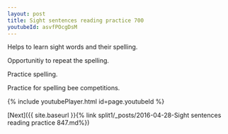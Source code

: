 ```yaml
---
layout: post
title: Sight sentences reading practice 700
youtubeId: asvfPOcgDsM
---
```

 
 
Helps to learn sight words and their spelling.

Opportunitiy to repeat the spelling. 

Practice spelling. 
 
Practice for spelling bee competitions. 
 
{% include youtubePlayer.html id=page.youtubeId %}
 
 

[Next]({{ site.baseurl }}{% link  split1/_posts/2016-04-28-Sight sentences reading practice 847.md%})
 
